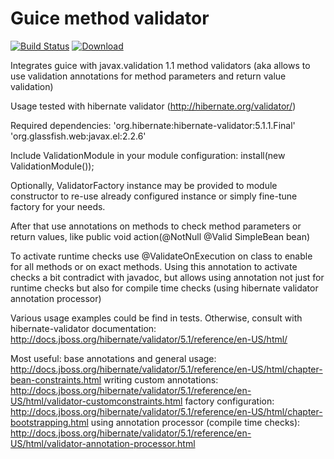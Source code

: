 Guice method validator
======================
[![Build Status](https://travis-ci.org/xvik/guice-validator.svg?branch=master)](https://travis-ci.org/xvik/guice-validator)
[ ![Download](https://api.bintray.com/packages/vyarus/xvik/guice-validator/images/download.png) ](https://bintray.com/vyarus/xvik/guice-validator/_latestVersion)

Integrates guice with javax.validation 1.1 method validators (aka allows to use validation annotations for method parameters and return value validation)

Usage tested with hibernate validator (http://hibernate.org/validator/)

Required dependencies:
'org.hibernate:hibernate-validator:5.1.1.Final'
'org.glassfish.web:javax.el:2.2.6'

Include ValidationModule in your module configuration:
install(new ValidationModule());

Optionally, ValidatorFactory instance may be provided to module constructor to re-use already configured instance or
simply fine-tune factory for your needs.

After that use annotations on methods to check method parameters or return values, like
public void action(@NotNull @Valid SimpleBean bean)

To activate runtime checks use @ValidateOnExecution on class to enable for all methods or on exact methods.
Using this annotation to activate checks a bit contradict with javadoc, but allows using annotation not just for 
runtime checks but also for compile time checks (using hibernate validator annotation processor)

Various usage examples could be find in tests.
Otherwise, consult with hibernate-validator documentation: http://docs.jboss.org/hibernate/validator/5.1/reference/en-US/html/

Most useful:
base annotations and general usage: http://docs.jboss.org/hibernate/validator/5.1/reference/en-US/html/chapter-bean-constraints.html
writing custom annotations: http://docs.jboss.org/hibernate/validator/5.1/reference/en-US/html/validator-customconstraints.html
factory configuration: http://docs.jboss.org/hibernate/validator/5.1/reference/en-US/html/chapter-bootstrapping.html
using annotation processor (compile time checks): http://docs.jboss.org/hibernate/validator/5.1/reference/en-US/html/validator-annotation-processor.html

